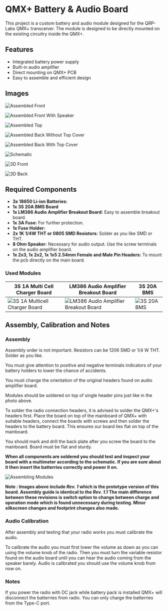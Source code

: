 # QMX+ Battery & Audio Board

This project is a custom battery and audio module designed for the QRP-Labs QMX+ transceiver. The module is designed to be directly mounted on the existing circuitry inside the QMX+.

## Features
- Integrated battery power supply
- Built-in audio amplifier
- Direct mounting on QMX+ PCB
- Easy to assemble and efficient design

## Images

![Assembled Front](https://github.com/laxdronum/QMX-Plus-Battery-and-Audio-Board/blob/main/Images/Assembled%20Front.jpeg)

![Assembled Front With Speaker](https://github.com/laxdronum/QMX-Plus-Battery-and-Audio-Board/blob/main/Images/Assembled%20Front%20with%20Speaker.jpeg)

![Assembled Top](https://github.com/laxdronum/QMX-Plus-Battery-and-Audio-Board/blob/main/Images/Assembled%20Top.jpeg)

![Assembled Back Without Top Cover](https://github.com/laxdronum/QMX-Plus-Battery-and-Audio-Board/blob/main/Images/Assembled%20Back%20Without%20Top%20Cover.jpeg)

![Assembled Back With Top Cover](https://github.com/laxdronum/QMX-Plus-Battery-and-Audio-Board/blob/main/Images/Assembled%20Back%20With%20Top%20Cover.jpeg)

![Schematic](https://github.com/laxdronum/QMX-Plus-Battery-and-Audio-Board/blob/main/Images/QMX%2B%20Battery%20%2B%20Audio%20Board%20Rev.%201.1%20Schematic.jpg)

![3D Front](https://github.com/laxdronum/QMX-Plus-Battery-and-Audio-Board/blob/main/Images/Rev.%201.1%203D%20Front.jpg)

![3D Back](https://github.com/laxdronum/QMX-Plus-Battery-and-Audio-Board/blob/main/Images/Rev%201.1%203D%20Back.jpg)

## Required Components
- **3x 18650 Li-ion Batteries:**
- **1x 3S 20A BMS Board** 
- **1x LM386 Audio Amplifier Breakout Board:** Easy to assemble breakout board.
- **1x 3A Fuse:** For further protection.
- **1x Fuse Holder:**
- **2x 1K 1/4W THT or 0805 SMD Resistors:** Solder as you like SMD or THT.
- **8 Ohm Speaker:** Necessary for audio output. Use the screw terminals on the audio amplifier board.
- **1x 2x3, 1x 2x2, 1x 1x5 2.54mm Female and Male Pin Headers:** To mount the pcb directly on the main board.

### Used Modules

| 3S 1A Multi Cell Charger Board | LM386 Audio Amplifier Breakout Board | 3S 20A BMS |
|---------|---------|---------|
| ![3S 1A Multicell Charger Board](Images/3S%201A%20Multicell%20Charger%20Board.jpg) | ![LM386 Audio Amplifier Breakout Board](Images/LM386%20Breakout%20Board.jpg) | ![3S 20A BMS](Images/3S%2020A%20BMS.jpeg) |

## Assembly, Calibration and Notes

### Assembly

Assembly order is not important. Resistors can be 1206 SMD or 1/4 W THT. Solder as you like. 

You must give attention to positive and negative terminals indicators of your battery holders to lower the chance of accidents. 

You must change the orientation of the original headers found on audio amplifier board.

Modules should be soldered on top of single header pins just like in the photo above.

To solder the radio connection headers, it is advised to solder the QMX+'s headers first. Place the board on top of the mainboard of QMX+ with suitable headers, connect the boards with screws and then solder the headers to the battery board. This ensures our board lies flat on top of the mainboard.

You should mark and drill the back plate after you screw the board to the mainboard. Board must be flat and sturdy.

**When all components are soldered you should test and inspect your board with a multimeter according to the schematic. If you are sure about it then insert the batterries correctly and power it on.**   

![Assembling Modules](https://github.com/laxdronum/QMX-Plus-Battery-and-Audio-Board/blob/main/Images/Assembling%20Modules.jpeg)

**Note : Images above include *Rev. 1* which is the prototype version of this board. Assembly guide is identical to the *Rev. 1.1* The main difference between these revisions is switch option to change between charge and operation mode which is found unnecessary during testing. Minor silkscreen changes and footprint changes also made.**

### Audio Calibration

After assembly and testing that your radio works you must calibrate the audio.

To calibrate the audio you must first lower the volume as down as you can using the volume knob of the radio. Then you must turn the variable resistor found on the audio board until you can hear the audio coming from the speaker barely. Audio is calibrated you should use the volume knob from now on.

### Notes

If you power the radio with DC jack while battery pack is installed QMX+ will disconnect the batterries from radio. You can only charge the batterries from the Type-C port.

